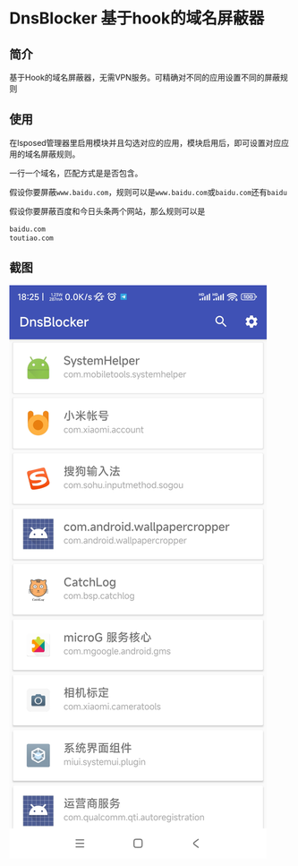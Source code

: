 # DnsBlocker 基于hook的域名屏蔽器

## 简介

基于Hook的域名屏蔽器，无需VPN服务。可精确对不同的应用设置不同的屏蔽规则

## 使用

在lsposed管理器里启用模块并且勾选对应的应用，模块启用后，即可设置对应应用的域名屏蔽规则。

一行一个域名，匹配方式是是否包含。

假设你要屏蔽`www.baidu.com`，规则可以是`www.baidu.com`或`baidu.com`还有`baidu`

假设你要屏蔽百度和今日头条两个网站，那么规则可以是

```
baidu.com
toutiao.com
```

## 截图

![Screenshot_2023-12-06-18-25-59-151_top.weixiansen574.DnsBlocker.jpg](Screenshot_2023-12-06-18-25-59-151_top.weixiansen574.DnsBlocker.jpg)
